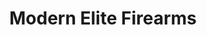 ---
title: "Modern Elite Firearms"
url: /hill-country-village/modern-elite-firearms/
shop: weapons
---